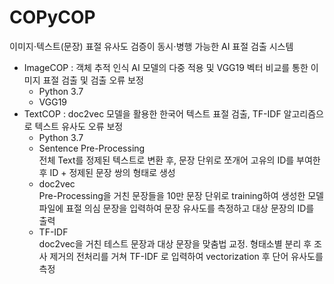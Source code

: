 # COPyCOP
이미지⋅텍스트(문장) 표절 유사도 검증이 동시⋅병행 가능한 AI 표절 검출 시스템

- ImageCOP : 객체 추적 인식 AI 모델의 다중 적용 및 VGG19 벡터 비교를 통한 이미지 표절 검출 및 검출 오류 보정
  * Python 3.7
  * VGG19
- TextCOP : doc2vec 모델을 활용한 한국어 텍스트 표절 검출, TF-IDF 알고리즘으로 텍스트 유사도 오류 보정
  * Python 3.7
  * Sentence Pre-Processing
  <br>전체 Text를 정제된 텍스트로 변환 후, 문장 단위로 쪼개어 고유의 ID를 부여한 후 ID + 정제된 문장 쌍의 형태로 생성</br>
  * doc2vec
  <br>Pre-Processing을 거친 문장들을 10만 문장 단위로 training하여 생성한 모델파일에 표절 의심 문장을 입력하여 문장 유사도를 측정하고 대상 문장의 ID를 출력</br>
  * TF-IDF
  <br>doc2vec을 거친 테스트 문장과 대상 문장을 맞춤법 교정. 형태소별 분리 후 조사 제거의 전처리를 거쳐 TF-IDF 로 입력하여 vectorization 후 단어 유사도를 측정</br>
